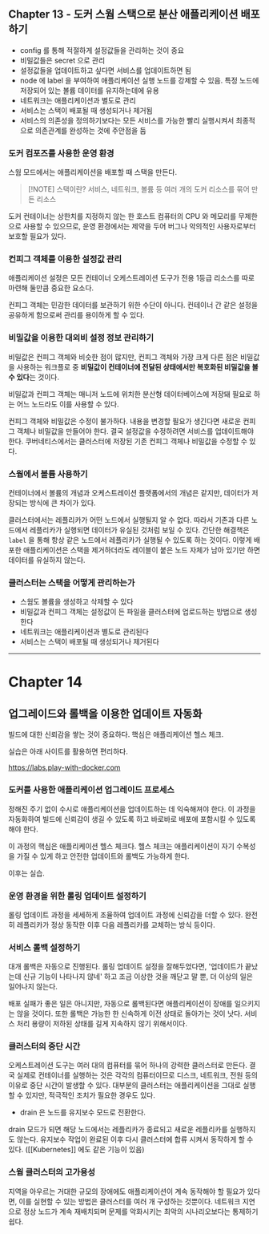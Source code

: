 
## Chapter 13 - 도커 스웜 스택으로 분산 애플리케이션 배포하기

- config 를 통해 적절하게 설정값들을 관리하는 것이 중요
- 비밀값들은 secret 으로 관리
- 설정값들을 업데이트하고 싶다면 서비스를 업데이트하면 됨
- node 에 label 을 부여하여 애플리케이션 실행 노드를 강제할 수 있음. 특정 노드에 저장되어 있는 볼륨 데이터를 유지하는데에 유용
- 네트워크는 애플리케이션과 별도로 관리
- 서비스는 스택이 배포될 때 생성되거나 제거됨
- 서비스의 의존성을 정의하기보다는 모든 서비스를 가능한 빨리 실행시켜서 최종적으로 의존관계를 완성하는 것에 주안점을 둠

### 도커 컴포즈를 사용한 운영 환경

스웜 모드에서는 애플리케이션을 배포할 때 스택을 만든다.

> [!NOTE] 스택이란?
> 서비스, 네트워크, 볼륨 등 여러 개의 도커 리소스를 묶어 만든 리소스

도커 컨테이너는 상한치를 지정하지 않는 한 호스트 컴퓨터의 CPU 와 메모리를 무제한으로 사용할 수 있으므로, 운영 환경에서는 제약을 두어 버그나 악의적인 사용자로부터 보호할 필요가 있다.

### 컨피그 객체를 이용한 설정값 관리

애플리케이션 설정은 모든 컨테이너 오케스트레이션 도구가 전용 1등급 리소스를 따로 마련해 둘만큼 중요한 요소다.

컨피그 객체는 민감한 데이터를 보관하기 위한 수단이 아니다. 컨테이너 간 같은 설정을 공유하게 함으로써 관리를 용이하게 할 수 있다.

### 비밀값을 이용한 대외비 설정 정보 관리하기

비밀값은 컨피그 객체와 비슷한 점이 많지만, 컨피그 객체와 가장 크게 다른 점은 비밀값을 사용하는 워크플로 중 **비밀값이 컨테이너에 전달된 상태에서만 복호화된 비밀값을 볼 수 있다**는 것이다.

비밀값과 컨피그 객체는 매니저 노드에 위치한 분산형 데이터베이스에 저장돼 필요로 하는 어느 노드라도 이를 사용할 수 있다.

컨피그 객체와 비밀값은 수정이 불가하다. 내용을 변경할 필요가 생긴다면 새로운 컨피그 객체나 비밀값을 만들어야 한다. 결국 설정값을 수정하려면 서비스를 업데이트해야 한다. 쿠버네티스에서는 클러스터에 저장된 기존 컨피그 객체나 비밀값을 수정할 수 있다.

### 스웜에서 볼륨 사용하기

컨테이너에서 볼륨의 개념과 오케스트레이션 플랫폼에서의 개념은 같지만, 데이터가 저장되는 방식에 큰 차이가 있다.

클러스터에서는 레플리카가 어떤 노드에서 실행될지 알 수 없다. 따라서 기존과 다른 노드에서 레플리카가 실행되면 데이터가 유실된 것처럼 보일 수 있다. 간단한 해결책은 `label` 을 통해 항상 같은 노드에서 레플리카가 실행될 수 있도록 하는 것이다. 이렇게 배포한 애플리케이션은 스택을 제거하더라도 레이블이 붙은 노드 자체가 남아 있기만 하면 데이터를 유실하지 않는다.

### 클러스터는 스택을 어떻게 관리하는가

- 스웜도 볼륨을 생성하고 삭제할 수 있다
- 비밀값과 컨피그 객체는 설정값이 든 파일을 클러스터에 업로드하는 방법으로 생성한다
- 네트워크는 애플리케이션과 별도로 관리된다
- 서비스는 스택이 배포될 때 생성되거나 제거된다

---

# Chapter 14

## 업그레이드와 롤백을 이용한 업데이트 자동화

빌드에 대한 신뢰감을 쌓는 것이 중요하다. 핵심은 애플리케이션 헬스 체크.

실습은 아래 사이트를 활용하면 편리하다.

https://labs.play-with-docker.com

### 도커를 사용한 애플리케이션 업그레이드 프로세스

정해진 주기 없이 수시로 애플리케이션을 업데이트하는 데 익숙해져야 한다. 이 과정을 자동화하여 빌드에 신뢰감이 생길 수 있도록 하고 바로바로 배포에 포함시킬 수 있도록 해야 한다.

이 과정의 핵심은 애플리케이션 헬스 체크다. 헬스 체크는 애플리케이션이 자기 수복성을 가질 수 있게 하고 안전한 업데이트와 롤백도 가능하게 한다.

이후는 실습.

### 운영 환경을 위한 롤링 업데이트 설정하기

롤링 업데이트 과정을 세세하게 조율하여 업데이트 과정에 신뢰감을 더할 수 있다. 완전히 레플리카가 정상 동작한 이후 다음 레플리카를 교체하는 방식 등이다.

### 서비스 롤백 설정하기

대개 롤백은 자동으로 진행된다. 롤링 업데이트 설정을 잘해두었다면, '업데이트가 끝났는데 신규 기능이 나타나지 않네' 하고 조금 이상한 것을 깨닫고 말 뿐, 더 이상의 일은 일어나지 않는다.

배포 실패가 좋은 일은 아니지만, 자동으로 롤백된다면 애플리케이션이 장애를 일으키지는 않을 것이다. 또한 롤백은 가능한 한 신속하게 이전 상태로 돌아가는 것이 낫다. 서비스 처리 용량이 저하된 상태를 길게 지속하지 않기 위해서이다.

### 클러스터의 중단 시간

오케스트레이션 도구는 여러 대의 컴퓨터를 묶어 하나의 강력한 클러스터로 만든다. 결국 실제로 컨테이너를 실행하는 것은 각각의 컴퓨터이므로 디스크, 네트워크, 전원 등의 이유로 중단 시간이 발생할 수 있다. 대부분의 클러스터는 애플리케이션을 그대로 실행할 수 있지만, 적극적인 조치가 필요한 경우도 있다.

- drain 은 노드를 유지보수 모드로 전환한다.

drain 모드가 되면 해당 노드에서는 레플리카가 종료되고 새로운 레플리카를 실행하지도 않는다. 유지보수 작업이 완료된 이후 다시 클러스터에 합류 시켜서 동작하게 할 수 있다. ([[Kubernetes]] 에도 같은 기능이 있음)

### 스웜 클러스터의 고가용성

지역을 아우르는 거대한 규모의 장애에도 애플리케이션이 계속 동작해야 할 필요가 있다면, 이를 실현할 수 있는 방법은 클러스터를 여러 개 구성하는 것뿐이다. 네트워크 지연으로 정상 노드가 계속 재배치되며 문제를 악화시키는 최악의 시나리오보다는 통제하기 쉽다.

